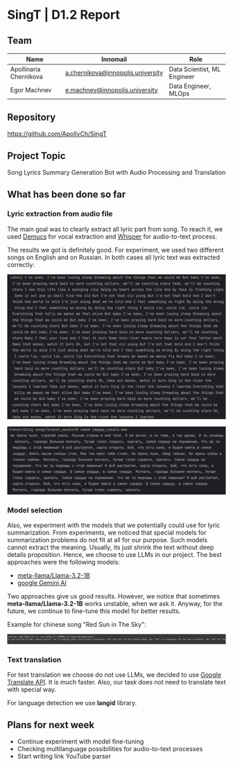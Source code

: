 # SingT | D1.2 Report

## Team

| Name                   | Innomail                          | Role                        |
| ---------------------- | --------------------------------- | --------------------------- |
| Apollinaria Chernikova | a.chernikova@innopolis.university | Data Scientist, ML Engineer |
| Egor Machnev           | e.machnev@innopolis.university    | Data Engineer, MLOps        |

## Repository

https://github.com/ApollyCh/SingT

## Project Topic

Song Lyrics Summary Generation Bot with Audio Processing and Translation

## What has been done so far

### Lyric extraction from audio file

The main goal was to clearly extract all lyric part from song. To reach it, we
used
[Demucs](https://github.com/facebookresearch/demucs?ysclid=m1xsfmkm3s829071010)
for vocal extraction and
[Whisper](https://github.com/openai/whisper?ysclid=m1xsg6t06m802685681) for
audio-to-text process.

The results we got is definitely good. For experiment, we used two different
songs on English and on Russian. In both cases all lyric text was extracted
correctly:

![img.png](imgs/lyric_results1.png)

![img.png](imgs/lyric_results2.png)

### Model selection

Also, we experiment with the models that we potentially could use for lyric
summarization. From experiments, we noticed that special models for
summarization problems do not fit at all for our purpose. Such models cannot
extract the meaning. Usually, its just shrink the text without deep details
proposition. Hence, we choose to use LLMs in our project. The best approaches
were the following models:

- [meta-llama/Llama-3.2-1B](https://huggingface.co/meta-llama/Llama-3.2-1B)
- [google Gemini AI](https://gemini.google.com)

Two approaches give us good results. However, we notice that sometimes
**meta-llama/Llama-3.2-1B** works unstable, when we ask it. Anyway, for the
future, we continue to fine-tune this model for better results.

Example for chinese song "Red Sun in The Sky":

![img.png](imgs/sum_example.png)

### Text translation

For text translation we choose do not use LLMs, we decided to use
[Google Translate API](https://cloud.google.com/translate/docs/reference/api-overview).
It is much faster. Also, our task does not need to translate text with special
way.

For language detection we use **langid** library.

## Plans for next week

- Continue experiment with model fine-tuning
- Checking multilanguage possibilities for audio-to-text processes
- Start writing link YouTube parser
